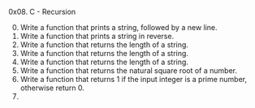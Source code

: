 0x08. C - Recursion

0. Write a function that prints a string, followed by a new line.
1. Write a function that prints a string in reverse.
2. Write a function that returns the length of a string.
3. Write a function that returns the length of a string.
4. Write a function that returns the length of a string.
5. Write a function that returns the natural square root of a number.
6. Write a function that returns 1 if the input integer is a prime number, otherwise return 0.
7. 